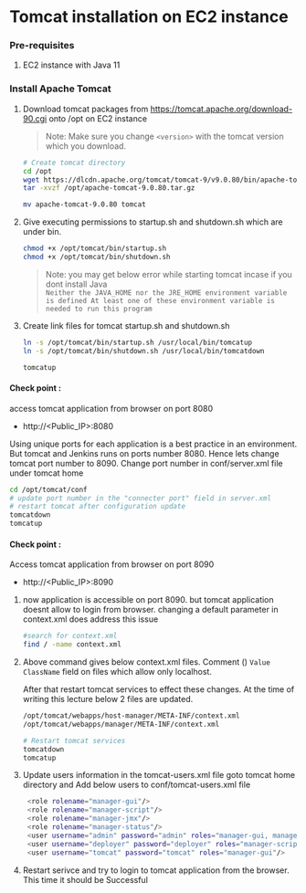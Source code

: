 # Tomcat installation on EC2 instance

### Pre-requisites
1. EC2 instance with Java 11

### Install Apache Tomcat
1. Download tomcat packages from  https://tomcat.apache.org/download-90.cgi onto /opt on EC2 instance
   > Note: Make sure you change `<version>` with the tomcat version which you download.
   ```sh 
   # Create tomcat directory
   cd /opt
   wget https://dlcdn.apache.org/tomcat/tomcat-9/v9.0.80/bin/apache-tomcat-9.0.80.tar.gz
   tar -xvzf /opt/apache-tomcat-9.0.80.tar.gz
   
   mv apache-tomcat-9.0.80 tomcat
   ```
2. Give executing permissions to startup.sh and shutdown.sh which are under bin.
   ```sh
   chmod +x /opt/tomcat/bin/startup.sh 
   chmod +x /opt/tomcat/bin/shutdown.sh
   ```
   > Note: you may get below error while starting tomcat incase if you dont install Java   
   `Neither the JAVA_HOME nor the JRE_HOME environment variable is defined At least one of these environment variable is needed to run this program`
3. Create link files for tomcat startup.sh and shutdown.sh
   ```sh
   ln -s /opt/tomcat/bin/startup.sh /usr/local/bin/tomcatup
   ln -s /opt/tomcat/bin/shutdown.sh /usr/local/bin/tomcatdown
   
   tomcatup
   
   ```
#### Check point :
access tomcat application from browser on port 8080
- http://<Public_IP>:8080

Using unique ports for each application is a best practice in an environment. But tomcat and Jenkins runs on ports number 8080. Hence lets change tomcat port number to 8090. Change port number in conf/server.xml file under tomcat home
   ```sh
 cd /opt/tomcat/conf
# update port number in the "connecter port" field in server.xml
# restart tomcat after configuration update
tomcatdown
tomcatup
```
#### Check point :
Access tomcat application from browser on port 8090
- http://<Public_IP>:8090

1. now application is accessible on port 8090. but tomcat application doesnt allow to login from browser. changing a default parameter in context.xml does address this issue
   ```sh
   #search for context.xml
   find / -name context.xml
   ```
1. Above command gives below context.xml files. 
   Comment (<!-- & -->) `Value ClassName` field on files which allow only localhost.

   After that restart tomcat services to effect these changes.
   At the time of writing this lecture below 2 files are updated.
   ```sh 
   /opt/tomcat/webapps/host-manager/META-INF/context.xml
   /opt/tomcat/webapps/manager/META-INF/context.xml
   
   # Restart tomcat services
   tomcatdown  
   tomcatup
   ```
3. Update users information in the tomcat-users.xml file
      goto tomcat home directory and Add below users to conf/tomcat-users.xml file
      ```sh
       <role rolename="manager-gui"/>
       <role rolename="manager-script"/>
       <role rolename="manager-jmx"/>
       <role rolename="manager-status"/>
       <user username="admin" password="admin" roles="manager-gui, manager-script, manager-jmx, manager-status"/>
       <user username="deployer" password="deployer" roles="manager-script"/>
       <user username="tomcat" password="tomcat" roles="manager-gui"/>
      ```
1. Restart serivce and try to login to tomcat application from the browser. This time it should be Successful

